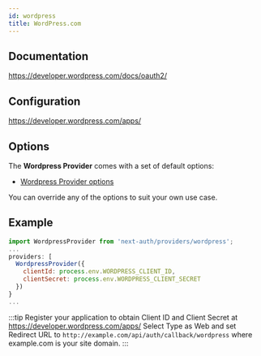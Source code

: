 ```yaml
---
id: wordpress
title: WordPress.com
---
```


## Documentation

https://developer.wordpress.com/docs/oauth2/

## Configuration

https://developer.wordpress.com/apps/

## Options

The **Wordpress Provider** comes with a set of default options:

- [Wordpress Provider options](https://github.com/nextauthjs/next-auth/blob/main/src/providers/wordpress.js)

You can override any of the options to suit your own use case.

## Example

```js
import WordpressProvider from 'next-auth/providers/wordpress';
...
providers: [
  WordpressProvider({
    clientId: process.env.WORDPRESS_CLIENT_ID,
    clientSecret: process.env.WORDPRESS_CLIENT_SECRET
  })
}
...
```

:::tip
Register your application to obtain Client ID and Client Secret at https://developer.wordpress.com/apps/ Select Type as Web and set Redirect URL to `http://example.com/api/auth/callback/wordpress` where example.com is your site domain.
:::

